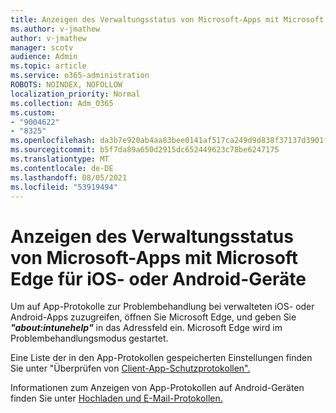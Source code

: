 ```yaml
---
title: Anzeigen des Verwaltungsstatus von Microsoft-Apps mit Microsoft Edge für iOS- oder Android-Geräte
ms.author: v-jmathew
author: v-jmathew
manager: scotv
audience: Admin
ms.topic: article
ms.service: o365-administration
ROBOTS: NOINDEX, NOFOLLOW
localization_priority: Normal
ms.collection: Adm_O365
ms.custom:
- "9004622"
- "8325"
ms.openlocfilehash: da3b7e920ab4aa83bee0141af517ca249d9d838f37137d3901f6841b98ba9aae
ms.sourcegitcommit: b5f7da89a650d2915dc652449623c78be6247175
ms.translationtype: MT
ms.contentlocale: de-DE
ms.lasthandoff: 08/05/2021
ms.locfileid: "53919494"
---
```

# <a name="view-the-management-status-of-microsoft-apps-using-microsoft-edge-for-ios-or-android-devices"></a>Anzeigen des Verwaltungsstatus von Microsoft-Apps mit Microsoft Edge für iOS- oder Android-Geräte

Um auf App-Protokolle zur Problembehandlung bei verwalteten iOS- oder Android-Apps zuzugreifen, öffnen Sie Microsoft Edge, und geben Sie ***"about:intunehelp"*** in das Adressfeld ein. Microsoft Edge wird im Problembehandlungsmodus gestartet.

Eine Liste der in den App-Protokollen gespeicherten Einstellungen finden Sie unter "Überprüfen von [Client-App-Schutzprotokollen".](https://go.microsoft.com/fwlink/?linkid=2141401)

Informationen zum Anzeigen von App-Protokollen auf Android-Geräten finden Sie unter [Hochladen und E-Mail-Protokollen.](https://go.microsoft.com/fwlink/?linkid=2141408)
